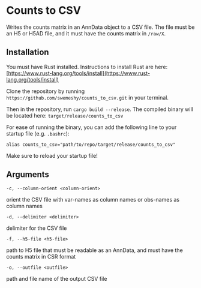 # Counts to CSV

Writes the counts matrix in an AnnData object to a CSV file. The file must be an H5 or H5AD file, and it must have the counts matrix in `/raw/X`.

## Installation

You must have Rust installed. Instructions to install Rust are here: [https://www.rust-lang.org/tools/install](https://www.rust-lang.org/tools/install)

Clone the repository by running `https://github.com/swemeshy/counts_to_csv.git` in your terminal.

Then in the repository, run `cargo build --release`. The compiled binary will be located here: `target/release/counts_to_csv`

For ease of running the binary, you can add the following line to your startup file (e.g. `.bashrc`):

`alias counts_to_csv="path/to/repo/target/release/counts_to_csv"`

Make sure to reload your startup file!

## Arguments

`-c, --column-orient <column-orient>`

orient the CSV file with var-names as column names or obs-names as column names

`-d, --delimiter <delimiter>`

delimiter for the CSV file

`-f, --h5-file <h5-file>`

path to H5 file that must be readable as an AnnData, and must have the counts matrix in CSR format

`-o, --outfile <outfile>`

path and file name of the output CSV file

